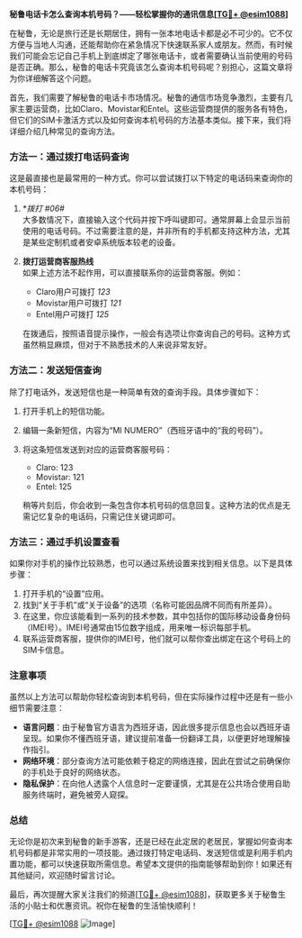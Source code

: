 **秘鲁电话卡怎么查询本机号码？——轻松掌握你的通讯信息[[TG💪+ @esim1088](https://t.me/s/esim1088)]**

在秘鲁，无论是旅行还是长期居住，拥有一张本地电话卡都是必不可少的。它不仅方便与当地人沟通，还能帮助你在紧急情况下快速联系家人或朋友。然而，有时候我们可能会忘记自己手机上到底绑定了哪张电话卡，或者需要确认当前使用的号码是否正确。那么，秘鲁的电话卡究竟该怎么查询本机号码呢？别担心，这篇文章将为你详细解答这个问题。

首先，我们需要了解秘鲁的电话卡市场情况。秘鲁的通信市场竞争激烈，主要有几家主要运营商，比如Claro、Movistar和Entel。这些运营商提供的服务各有特色，但它们的SIM卡激活方式以及如何查询本机号码的方法基本类似。接下来，我们将详细介绍几种常见的查询方法。

### 方法一：通过拨打电话码查询

这是最直接也是最常用的一种方式。你可以尝试拨打以下特定的电话码来查询你的本机号码：

1. **拨打 *#06#**  
   大多数情况下，直接输入这个代码并按下呼叫键即可。通常屏幕上会显示当前使用的电话号码。不过需要注意的是，并非所有的手机都支持这种方法，尤其是某些定制机或者安卓系统版本较老的设备。

2. **拨打运营商客服热线**  
   如果上述方法不起作用，可以直接联系你的运营商客服。例如：
   - Claro用户可拨打 *123*
   - Movistar用户可拨打 *121*
   - Entel用户可拨打 *125*

   在拨通后，按照语音提示操作，一般会有选项让你查询自己的号码。这种方式虽然稍显麻烦，但对于不熟悉技术的人来说非常友好。

### 方法二：发送短信查询

除了打电话外，发送短信也是一种简单有效的查询手段。具体步骤如下：

1. 打开手机上的短信功能。
2. 编辑一条新短信，内容为“MI NUMERO”（西班牙语中的“我的号码”）。
3. 将这条短信发送到对应的运营商客服号码：
   - Claro: 123
   - Movistar: 121
   - Entel: 125

   稍等片刻后，你会收到一条包含你本机号码的信息回复。这种方法的优点是无需记忆复杂的电话码，只需记住关键词即可。

### 方法三：通过手机设置查看

如果你对手机的操作比较熟悉，也可以通过系统设置来找到相关信息。以下是具体步骤：

1. 打开手机的“设置”应用。
2. 找到“关于手机”或“关于设备”的选项（名称可能因品牌不同而有所差异）。
3. 在这里，你应该能看到一系列的技术参数，其中包括你的国际移动设备身份码（IMEI号）。IMEI号通常由15位数字组成，用来唯一标识每部手机。
4. 联系运营商客服，提供你的IMEI号，他们就可以帮你查出绑定在这个号码上的SIM卡信息。

### 注意事项

虽然以上方法可以帮助你轻松查询到本机号码，但在实际操作过程中还是有一些小细节需要注意：

- **语言问题**：由于秘鲁官方语言为西班牙语，因此很多提示信息也会以西班牙语呈现。如果你不懂西班牙语，建议提前准备一份翻译工具，以便更好地理解操作指引。
- **网络环境**：部分查询方法可能依赖于稳定的网络连接，因此在尝试之前确保你的手机处于良好的网络状态。
- **隐私保护**：在向他人透露个人信息时一定要谨慎，尤其是在公共场合使用自助服务终端时，避免被旁人窥探。

### 总结

无论你是初次来到秘鲁的新手游客，还是已经在此定居的老居民，掌握如何查询本机号码都是非常实用的一项技能。通过拨打特定电话码、发送短信或是利用手机内置功能，都可以快速获取所需信息。希望本文提供的指南能够帮助到你！如果还有其他疑问，欢迎随时留言讨论。

最后，再次提醒大家关注我们的频道[[TG💪+ @esim1088](https://t.me/s/esim1088)]，获取更多关于秘鲁生活的小贴士和优惠资讯。祝你在秘鲁的生活愉快顺利！

[[TG💪+ @esim1088](https://t.me/s/esim1088) ![Image](https://i.postimg.cc/4NQfJmqS/Snipaste-2025-05-13-00-14-12.png)]